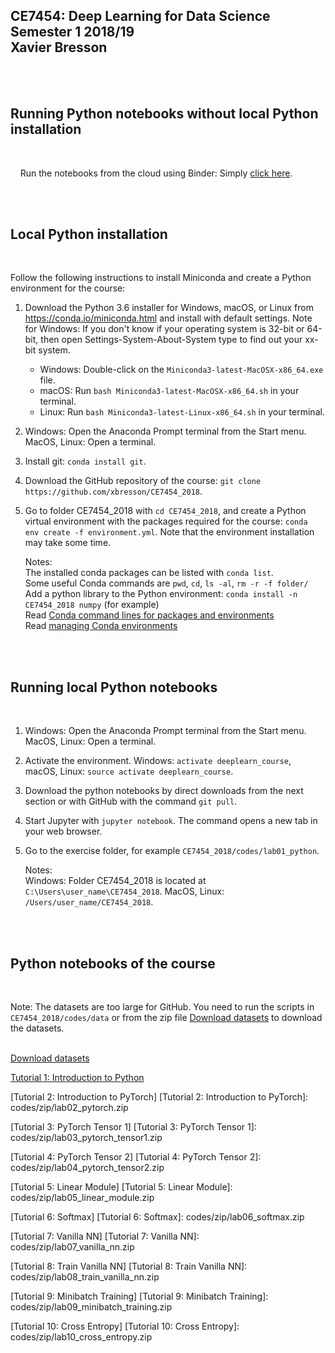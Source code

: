 ## CE7454: Deep Learning for Data Science <br> Semester 1 2018/19 <br> Xavier Bresson
    


<br>
<br>

## Running Python notebooks without local Python installation
<br>

&nbsp;&nbsp;&nbsp; Run the notebooks from the cloud using Binder: Simply [click here].

[Click here]: https://mybinder.org/v2/gh/xbresson/CE7454_2018/master




<br>
<br>

## Local Python installation
<br>

Follow the following instructions to install Miniconda and create a Python environment for the course:

1. Download the Python 3.6 installer for Windows, macOS, or Linux from <https://conda.io/miniconda.html> and install with default settings. Note for Windows: If you don't know if your operating system is 32-bit or 64-bit, then open Settings-System-About-System type to find out your xx-bit system.
   * Windows: Double-click on the `Miniconda3-latest-MacOSX-x86_64.exe` file. 
   * macOS: Run `bash Miniconda3-latest-MacOSX-x86_64.sh` in your terminal.
   * Linux: Run `bash Miniconda3-latest-Linux-x86_64.sh` in your terminal.
1. Windows: Open the Anaconda Prompt terminal from the Start menu. MacOS, Linux: Open a terminal.
1. Install git: `conda install git`.
1. Download the GitHub repository of the course: `git clone https://github.com/xbresson/CE7454_2018`.
1. Go to folder CE7454_2018 with `cd CE7454_2018`, and create a Python virtual environment with the packages required for the course: `conda env create -f environment.yml`. Note that the environment installation may take some time. 



   Notes: <br>
      The installed conda packages can be listed with `conda list`.<br>
      Some useful Conda commands are `pwd`, `cd`, `ls -al`, `rm -r -f folder/`<br>
      Add a python library to the Python environment: `conda install -n CE7454_2018 numpy` (for example)<br>
      Read [Conda command lines for packages and environments]<br>
      Read [managing Conda environments]

[managing Conda environments]: conda/conda_environments.pdf

[Conda command lines for packages and environments]: conda/conda_cheatsheet.pdf




<br> 
<br> 

## Running local Python notebooks 
<br>


1. Windows: Open the Anaconda Prompt terminal from the Start menu. MacOS, Linux: Open a terminal.
1. Activate the environment. Windows: `activate deeplearn_course`, macOS, Linux: `source activate deeplearn_course`.
1. Download the python notebooks by direct downloads from the next section or with GitHub with the command `git pull`. 
1. Start Jupyter with `jupyter notebook`. The command opens a new tab in your web browser.
1. Go to the exercise folder, for example `CE7454_2018/codes/lab01_python`.


	Notes:<br> 
      Windows: Folder CE7454_2018 is located at `C:\Users\user_name\CE7454_2018`. MacOS, Linux: `/Users/user_name/CE7454_2018`.<br>







[python]: https://www.python.org
[scipy]: https://www.scipy.org
[anaconda]: https://anaconda.org
[miniconda]: https://conda.io/miniconda.html
[conda]: https://conda.io
[conda-forge]: https://conda-forge.org




<br> 
<br> 

## Python notebooks of the course
<br>

Note: The datasets are too large for GitHub. You need to run the scripts in `CE7454_2018/codes/data` or from the zip file [Download datasets] to download the datasets.<br><br>








[Download datasets]

[Download datasets]: codes/zip/data.zip

[Tutorial 1: Introduction to Python]

[Tutorial 1: Introduction to Python]: codes/zip/lab01_python.zip

[Tutorial 2: Introduction to PyTorch]
[Tutorial 2: Introduction to PyTorch]: codes/zip/lab02_pytorch.zip

[Tutorial 3: PyTorch Tensor 1]
[Tutorial 3: PyTorch Tensor 1]: codes/zip/lab03_pytorch_tensor1.zip

[Tutorial 4: PyTorch Tensor 2]
[Tutorial 4: PyTorch Tensor 2]: codes/zip/lab04_pytorch_tensor2.zip

[Tutorial 5: Linear Module]
[Tutorial 5: Linear Module]: codes/zip/lab05_linear_module.zip

[Tutorial 6: Softmax]
[Tutorial 6: Softmax]: codes/zip/lab06_softmax.zip

[Tutorial 7: Vanilla NN]
[Tutorial 7: Vanilla NN]: codes/zip/lab07_vanilla_nn.zip

[Tutorial 8: Train Vanilla NN]
[Tutorial 8: Train Vanilla NN]: codes/zip/lab08_train_vanilla_nn.zip

[Tutorial 9: Minibatch Training]
[Tutorial 9: Minibatch Training]: codes/zip/lab09_minibatch_training.zip

[Tutorial 10: Cross Entropy]
[Tutorial 10: Cross Entropy]: codes/zip/lab10_cross_entropy.zip




<br>
<br>
<br>
<br>
<br>
<br>



